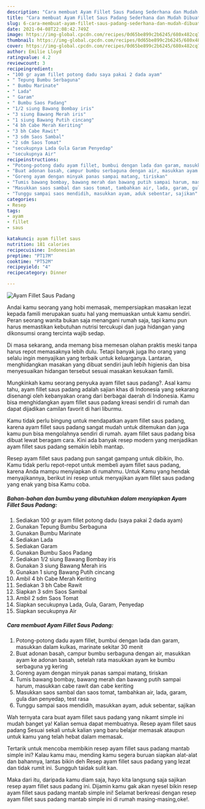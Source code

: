 ```yaml
---
description: "Cara membuat Ayam Fillet Saus Padang Sederhana dan Mudah Dibuat"
title: "Cara membuat Ayam Fillet Saus Padang Sederhana dan Mudah Dibuat"
slug: 6-cara-membuat-ayam-fillet-saus-padang-sederhana-dan-mudah-dibuat
date: 2021-04-08T22:08:42.749Z
image: https://img-global.cpcdn.com/recipes/0d65be899c2b6245/680x482cq70/ayam-fillet-saus-padang-foto-resep-utama.jpg
thumbnail: https://img-global.cpcdn.com/recipes/0d65be899c2b6245/680x482cq70/ayam-fillet-saus-padang-foto-resep-utama.jpg
cover: https://img-global.cpcdn.com/recipes/0d65be899c2b6245/680x482cq70/ayam-fillet-saus-padang-foto-resep-utama.jpg
author: Emilie Lloyd
ratingvalue: 4.2
reviewcount: 3
recipeingredient:
- "100 gr ayam fillet potong dadu saya pakai 2 dada ayam"
- " Tepung Bumbu Serbaguna"
- " Bumbu Marinate"
- " Lada"
- " Garam"
- " Bumbu Saos Padang"
- "1/2 siung Bawang Bombay iris"
- "3 siung Bawang Merah iris"
- "1 siung Bawang Putih cincang"
- "4 bh Cabe Merah Keriting"
- "3 bh Cabe Rawit"
- "3 sdm Saos Sambal"
- "2 sdm Saos Tomat"
- "secukupnya Lada Gula Garam Penyedap"
- "secukupnya Air"
recipeinstructions:
- "Potong-potong dadu ayam fillet, bumbui dengan lada dan garam, masukkan dalam kulkas, marinate sekitar 30 menit"
- "Buat adonan basah, campur bumbu serbaguna dengan air, masukkan ayam ke adonan basah, setelah rata masukkan ayam ke bumbu serbaguna yg kering"
- "Goreng ayam dengan minyak panas sampai matang, tiriskan"
- "Tumis bawang bombay, bawang merah dan bawang putih sampai harum, masukkan cabe rawit dan cabe keriting"
- "Masukkan saos sambal dan saos tomat, tambahkan air, lada, garam, gula dan penyedap, test rasa"
- "Tunggu sampai saos mendidih, masukkan ayam, aduk sebentar, sajikan"
categories:
- Resep
tags:
- ayam
- fillet
- saus

katakunci: ayam fillet saus 
nutrition: 181 calories
recipecuisine: Indonesian
preptime: "PT17M"
cooktime: "PT52M"
recipeyield: "4"
recipecategory: Dinner

---
```



![Ayam Fillet Saus Padang](https://img-global.cpcdn.com/recipes/0d65be899c2b6245/680x482cq70/ayam-fillet-saus-padang-foto-resep-utama.jpg)

Andai kamu seorang yang hobi memasak, mempersiapkan masakan lezat kepada famili merupakan suatu hal yang memuaskan untuk kamu sendiri. Peran seorang  wanita bukan saja menangani rumah saja, tapi kamu pun harus memastikan kebutuhan nutrisi tercukupi dan juga hidangan yang dikonsumsi orang tercinta wajib sedap.

Di masa  sekarang, anda memang bisa memesan olahan praktis meski tanpa harus repot memasaknya lebih dulu. Tetapi banyak juga lho orang yang selalu ingin menyajikan yang terbaik untuk keluarganya. Lantaran, menghidangkan masakan yang dibuat sendiri jauh lebih higienis dan bisa menyesuaikan hidangan tersebut sesuai masakan kesukaan famili. 



Mungkinkah kamu seorang penyuka ayam fillet saus padang?. Asal kamu tahu, ayam fillet saus padang adalah sajian khas di Indonesia yang sekarang disenangi oleh kebanyakan orang dari berbagai daerah di Indonesia. Kamu bisa menghidangkan ayam fillet saus padang kreasi sendiri di rumah dan dapat dijadikan camilan favorit di hari liburmu.

Kamu tidak perlu bingung untuk mendapatkan ayam fillet saus padang, karena ayam fillet saus padang sangat mudah untuk ditemukan dan juga kamu pun bisa mengolahnya sendiri di rumah. ayam fillet saus padang bisa dibuat lewat beragam cara. Kini ada banyak resep modern yang menjadikan ayam fillet saus padang semakin lebih mantap.

Resep ayam fillet saus padang pun sangat gampang untuk dibikin, lho. Kamu tidak perlu repot-repot untuk membeli ayam fillet saus padang, karena Anda mampu menyiapkan di rumahmu. Untuk Kamu yang hendak menyajikannya, berikut ini resep untuk menyajikan ayam fillet saus padang yang enak yang bisa Kamu coba.

<!--inarticleads1-->

##### Bahan-bahan dan bumbu yang dibutuhkan dalam menyiapkan Ayam Fillet Saus Padang:

1. Sediakan 100 gr ayam fillet potong dadu (saya pakai 2 dada ayam)
1. Gunakan  Tepung Bumbu Serbaguna
1. Gunakan  Bumbu Marinate
1. Sediakan  Lada
1. Sediakan  Garam
1. Gunakan  Bumbu Saos Padang
1. Sediakan 1/2 siung Bawang Bombay iris
1. Gunakan 3 siung Bawang Merah iris
1. Gunakan 1 siung Bawang Putih cincang
1. Ambil 4 bh Cabe Merah Keriting
1. Sediakan 3 bh Cabe Rawit
1. Siapkan 3 sdm Saos Sambal
1. Ambil 2 sdm Saos Tomat
1. Siapkan secukupnya Lada, Gula, Garam, Penyedap
1. Siapkan secukupnya Air




<!--inarticleads2-->

##### Cara membuat Ayam Fillet Saus Padang:

1. Potong-potong dadu ayam fillet, bumbui dengan lada dan garam, masukkan dalam kulkas, marinate sekitar 30 menit
1. Buat adonan basah, campur bumbu serbaguna dengan air, masukkan ayam ke adonan basah, setelah rata masukkan ayam ke bumbu serbaguna yg kering
1. Goreng ayam dengan minyak panas sampai matang, tiriskan
1. Tumis bawang bombay, bawang merah dan bawang putih sampai harum, masukkan cabe rawit dan cabe keriting
1. Masukkan saos sambal dan saos tomat, tambahkan air, lada, garam, gula dan penyedap, test rasa
1. Tunggu sampai saos mendidih, masukkan ayam, aduk sebentar, sajikan




Wah ternyata cara buat ayam fillet saus padang yang nikamt simple ini mudah banget ya! Kalian semua dapat membuatnya. Resep ayam fillet saus padang Sesuai sekali untuk kalian yang baru belajar memasak ataupun untuk kamu yang telah hebat dalam memasak.

Tertarik untuk mencoba membikin resep ayam fillet saus padang mantab simple ini? Kalau kamu mau, mending kamu segera buruan siapkan alat-alat dan bahannya, lantas bikin deh Resep ayam fillet saus padang yang lezat dan tidak rumit ini. Sungguh taidak sulit kan. 

Maka dari itu, daripada kamu diam saja, hayo kita langsung saja sajikan resep ayam fillet saus padang ini. Dijamin kamu gak akan nyesel bikin resep ayam fillet saus padang mantab simple ini! Selamat berkreasi dengan resep ayam fillet saus padang mantab simple ini di rumah masing-masing,oke!.

